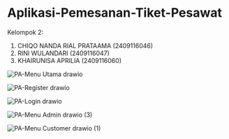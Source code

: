 # Aplikasi-Pemesanan-Tiket-Pesawat
Kelompok 2:

1.	CHIQO NANDA RIAL PRATAAMA	(2409116046) 
2.	RINI WULANDARI	(2409116047)
3.	KHAIRUNISA APRILIA	(2409116060)

![PA-Menu Utama drawio](https://github.com/user-attachments/assets/d2004944-dac8-4aee-ae4f-05e8dd94a8b9)

![PA-Register drawio](https://github.com/user-attachments/assets/c17d3b7d-1251-49a2-9ca7-75576ffc014b)

![PA-Login drawio](https://github.com/user-attachments/assets/5b0208b2-5d2e-40f3-84e4-5c67ce3cb8ba)

![PA-Menu Admin drawio (3)](https://github.com/user-attachments/assets/847e16ac-77e5-4739-83ea-e9cb071e5f3d)

![PA-Menu Customer drawio (1)](https://github.com/user-attachments/assets/d8f6c853-cd5a-458e-9028-1ecf0ea3087a)



